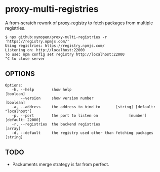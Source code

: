 # proxy-multi-registries

A from-scratch rework of [proxy-registry](https://github.com/npm/proxy-registry "npm/proxy-registry") to fetch packages from multiple registries.

``` console
$ npx github:xymopen/proxy-multi-registries -r 'https://registry.npmjs.com/'
Using registries: https://registry.npmjs.com/
Listening on: http://localhost:22000
To use: npm config set registry http://localhost:22000
^C to close server
```

## OPTIONS

``` console
Options:
   -h, --help        show help                                          [boolean]
       --version     show version number                                [boolean]
   -a, --address     the address to bind to       [string] [default: "localhost"]
   -p, --port        the port to listen on              [number] [default: 22000]
   -r, --registries  the backend registries                               [array]
   -d, --default     the registry used other than fetching packages      [string]
```

## TODO

* Packuments merge strategy is far from perfect.
